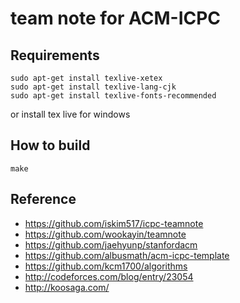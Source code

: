 # team note for ACM-ICPC

## Requirements

```
sudo apt-get install texlive-xetex
sudo apt-get install texlive-lang-cjk
sudo apt-get install texlive-fonts-recommended
```

or install  tex live for windows

## How to build

```
make
```

## Reference

* https://github.com/iskim517/icpc-teamnote
* https://github.com/wookayin/teamnote
* https://github.com/jaehyunp/stanfordacm
* https://github.com/albusmath/acm-icpc-template
* https://github.com/kcm1700/algorithms
* http://codeforces.com/blog/entry/23054
* http://koosaga.com/

